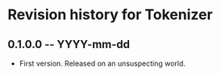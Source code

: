 # Revision history for Tokenizer

## 0.1.0.0 -- YYYY-mm-dd

* First version. Released on an unsuspecting world.
